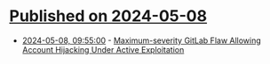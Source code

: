 # [Published on 2024-05-08](index.md)

* [2024-05-08, 09:55:00](https://soylentnews.org/article.pl?sid=24/05/07/1318206&from=rss) - [Maximum-severity GitLab Flaw Allowing Account Hijacking Under Active Exploitation](https://soylentnews.org/article.pl?sid=24/05/07/1318206&from=rss)

